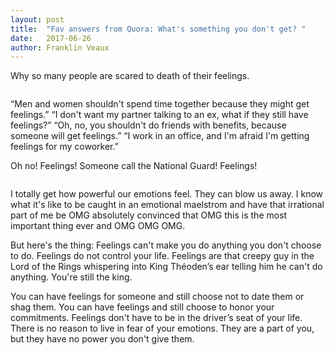 ```yaml
---
layout: post
title:  "Fav answers from Quora: What's something you don't get? "
date:   2017-06-26
author: Franklin Veaux
---
```


<p class="intro"><span class="dropcap">W</span>hy so many people are scared to death of their feelings.</p>

<img src="{{ 'https://i.ytimg.com/vi/p97kSsORsDE/maxresdefault.jpg' | prepend: site.baseurl }}" alt="">

“Men and women shouldn't spend time together because they might get feelings.” “I don't want my partner talking to an ex, what if they still have feelings?” “Oh, no, you shouldn't do friends with benefits, because someone will get feelings.” “I work in an office, and I'm afraid I'm getting feelings for my coworker.”

Oh no! Feelings! Someone call the National Guard! Feelings!

<img src="{{ 'https://s-media-cache-ak0.pinimg.com/originals/26/e4/46/26e446488877d0225b0280680c33c936.jpg' | prepend: site.baseurl }}" alt="">

I totally get how powerful our emotions feel. They can blow us away. I know what it's like to be caught in an emotional maelstrom and have that irrational part of me be OMG absolutely convinced that OMG this is the most important thing ever and OMG OMG OMG.

But here's the thing: Feelings can't make you do anything you don't choose to do. Feelings do not control your life. Feelings are that creepy guy in the Lord of the Rings whispering into King Théoden’s ear telling him he can't do anything. You're still the king.

You can have feelings for someone and still choose not to date them or shag them. You can have feelings and still choose to honor your commitments. Feelings don't have to be in the driver’s seat of your life. There is no reason to live in fear of your emotions. They are a part of you, but they have no power you don't give them.
